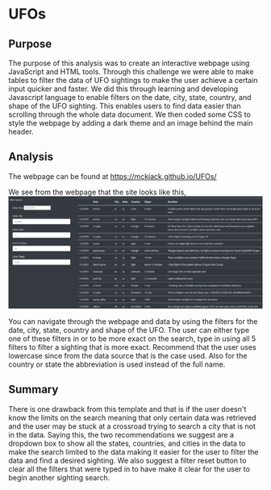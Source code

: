 # UFOs
## Purpose
The purpose of this analysis was to create an interactive webpage using JavaScript and HTML tools. Through this challenge we were able to make tables to filter the data of UFO sightings to make the user achieve a certain input quicker and faster. We did this through learning and developing Javascript language to enable filters on the date, city, state, country, and shape of the UFO sighting. This enables users to find data easier than scrolling through the whole data document. We then coded some CSS to style the webpage by adding a dark theme and an image behind the main header. 
## Analysis
The webpage can be found at https://mckjack.github.io/UFOs/ 

We see from the webpage that the site looks like this,
![Image](https://github.com/mckjack/UFOs/blob/main/static/images/UFO%20Screenshot.png)

You can navigate through the webpage and data by using the filters for the date, city, state, country and shape of the UFO. The user can either type one of these filters in or to be more exact on the search, type in using all 5 filters to filter a sighting that is more exact. Recommend that the user uses lowercase since from the data source that is the case used. Also for the country or state the abbreviation is used instead of the full name. 

## Summary 
There is one drawback from this template and that is if the user doesn't know the limits on the search meaning that only certain data was retrieved and the user may be stuck at a crossroad trying to search a city that is not in the data. Saying this, the two recommendations we suggest are a dropdown box to show all the states, countries, and cities in the data to make the search limited to the data making it easier for the user to filter the data and find a desired sighting. We also suggest a filter reset button to clear all the filters that were typed in to have make it clear for the user to begin another sighting search. 

